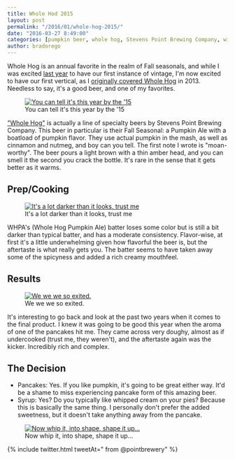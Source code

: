 ```yaml
---
title: Whole Hod 2015
layout: post
permalink: "/2016/01/whole-hog-2015/"
date: "2016-03-27 8:49:00"
categories: [pumpkin beer, whole hog, Stevens Point Brewing Company, wisconsin]
author: bradorego
---
```


Whole Hog is an annual favorite in the realm of Fall seasonals, and while I was excited <a href="/2014/11/whole-hog-2014.html" target="_blank">last year</a> to have our first instance of vintage, I'm now excited to have our first vertical, as I <a href="/2013/10/whole-hog-pumpkin-ale.html" target="_blank">originally covered Whole Hog</a> in 2013. Needless to say, it's a good beer, and one of my favorites.

<figure class="imageWrap">
  <a href="{{ site.url }}/assets/full/wholehog2015/beer.jpg" target="_blank">
    <img src="{{ site.url }}/assets/compressed/wholehog2015/beer.jpg" alt="You can tell it's this year by the '15" />
  </a>
  <figcaption>
    You can tell it's this year by the '15
  </figcaption>
</figure>

<a href="http://www.pointbeer.com/whole-hog-pumpkin-ale/" target="_blank">"Whole Hog"</a> is actually a line of specialty beers by Stevens Point Brewing Company. This beer in particular is their Fall Seasonal: a Pumpkin Ale with a boatload of pumpkin flavor. They use actual pumpkin in the mash, as well as cinnamon and nutmeg, and boy can you tell. The first note I wrote is "moan-worthy". The beer pours a light brown with a thin amber head, and you can smell it the second you crack the bottle. It's rare in the sense that it gets better as it warms.

## Prep/Cooking

<figure class="imageWrap">
  <a href="{{ site.url }}/assets/full/wholehog2015/batter.jpg" target="_blank">
    <img src="{{ site.url }}/assets/compressed/wholehog2015/batter.jpg" alt="It's a lot darker than it looks, trust me" />
  </a>
  <figcaption>
    It's a lot darker than it looks, trust me
  </figcaption>
</figure>

WHPA's (Whole Hog Pumpkin Ale) batter loses some color but is still a bit darker than typical batter, and has a moderate consistency. Flavor-wise, at first it's a little underwhelming given how flavorful the beer is, but the aftertaste is what really gets you. The batter seems to have taken away some of the spicyness and added a rich creamy mouthfeel.

## Results

<figure class="imageWrap">
  <a href="{{ site.url }}/assets/full/wholehog2015/pancakes.jpg" target="_blank">
    <img src="{{ site.url }}/assets/compressed/wholehog2015/pancakes.jpg" alt="We we we so exited." />
  </a>
  <figcaption>
    We we we so exited.
  </figcaption>
</figure>

It's interesting to go back and look at the past two years when it comes to the final product. I knew it was going to be good this year when the aroma of one of the pancakes hit me. They came across very doughy, almost as if undercooked (trust me, they weren't), and the aftertaste again was the kicker. Incredibly rich and complex.

## The Decision

* Pancakes: Yes. If you like pumpkin, it's going to be great either way. It'd be a shame to miss experiencing pancake form of this amazing beer.
* Syrup: Yes? Do you typically like whipped cream on your pies? Because this is basically the same thing. I personally don't prefer the added sweetness, but it doesn't take anything away from the pancake.

<figure class="imageWrap">
  <a href="{{ site.url }}/assets/full/wholehog2015/syrup.jpg" target="_blank">
    <img src="{{ site.url }}/assets/compressed/wholehog2015/syrup.jpg" alt="Now whip it, into shape, shape it up..." />
  </a>
  <figcaption>
    Now whip it, into shape, shape it up...
  </figcaption>
</figure>

{% include twitter.html tweetAt=" from @pointbrewery" %}
